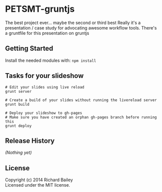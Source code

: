 
# PETSMT-gruntjs

The best project ever... maybe the second or third best
Really it's a presentation / case study for advocating awesome workflow tools.
There's a gruntfile for this presentation on gruntjs

## Getting Started
Install the needed modules with: `npm install`

## Tasks for your slideshow

```
# Edit your slides using live reload
grunt server

# Create a build of your slides without running the livereload server
grunt build

# Deploy your slideshow to gh-pages
# Make sure you have created an orphan gh-pages branch before running this
grunt deploy
```

## Release History
_(Nothing yet)_

## License
Copyright (c) 2014 Richard Bailey  
Licensed under the MIT license.